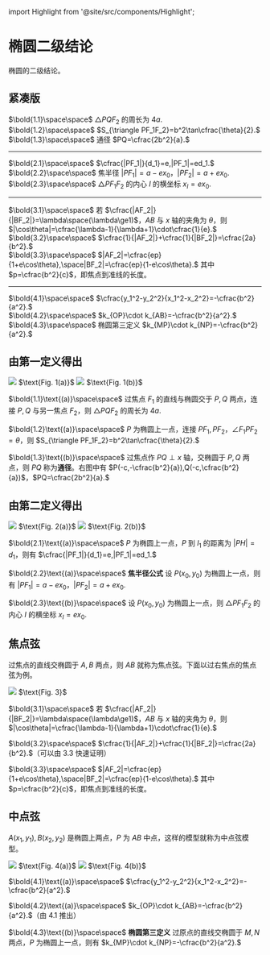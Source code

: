 import Highlight from '@site/src/components/Highlight';

# 椭圆二级结论

椭圆的二级结论。

## 紧凑版

$\bold{1.1}\space\space$ $\triangle PQF_2$ 的周长为 $4a.$\
$\bold{1.2}\space\space$ <Highlight>$S_{\triangle PF_1F_2}=b^2\tan\cfrac{\theta}{2}.$</Highlight>\
$\bold{1.3}\space\space$ 通径 <Highlight>$PQ=\cfrac{2b^2}{a}.$</Highlight>

---

$\bold{2.1}\space\space$ $\cfrac{|PF_1|}{d_1}=e,|PF_1|=ed_1.$\
$\bold{2.2}\space\space$ 焦半径 <Highlight>$|PF_1|=a-ex_0$</Highlight>，<Highlight>$|PF_2|=a+ex_0.$</Highlight>\
$\bold{2.3}\space\space$ $\triangle PF_1F_2$ 的内心 $I$ 的横坐标 <Highlight>$x_I=ex_0.$</Highlight>

---

$\bold{3.1}\space\space$ 若 $\cfrac{|AF_2|}{|BF_2|}=\lambda\space(\lambda\ge1)$，$AB$ 与 $x$ 轴的夹角为 $\theta$，则 <Highlight>$|\cos\theta|=\cfrac{\lambda-1}{\lambda+1}\cdot\cfrac{1}{e}.$</Highlight>\
$\bold{3.2}\space\space$ <Highlight>$\cfrac{1}{|AF_2|}+\cfrac{1}{|BF_2|}=\cfrac{2a}{b^2}.$</Highlight>\
$\bold{3.3}\space\space$ $|AF_2|=\cfrac{ep}{1+e\cos\theta},\space|BF_2|=\cfrac{ep}{1-e\cos\theta}.$ 其中$p=\cfrac{b^2}{c}$，即焦点到准线的长度。

---

$\bold{4.1}\space\space$ $\cfrac{y_1^2-y_2^2}{x_1^2-x_2^2}=-\cfrac{b^2}{a^2}.$\
$\bold{4.2}\space\space$ <Highlight>$k_{OP}\cdot k_{AB}=-\cfrac{b^2}{a^2}.$</Highlight>\
$\bold{4.3}\space\space$ 椭圆第三定义 <Highlight>$k_{MP}\cdot k_{NP}=-\cfrac{b^2}{a^2}.$</Highlight>

## 由第一定义得出

<div className='group'>
    <Img src='/img/math/ellipse-3.webp' invertable>
    $\text{Fig. 1(a)}$
    </Img>
    <Img src='/img/math/ellipse-4.webp' invertable>
    $\text{Fig. 1(b)}$
    </Img>
</div>

$\bold{1.1}\text{(a)}\space\space$ 过焦点 $F_1$ 的直线与椭圆交于 $P,Q$ 两点，连接 $P,Q$ 与另一焦点 $F_2$，则 $\triangle PQF_2$ 的周长为 $4a.$

$\bold{1.2}\text{(a)}\space\space$ $P$ 为椭圆上一点，连接 $PF_1,PF_2$，$\angle F_1PF_2=\theta$，则 <Highlight>$S_{\triangle PF_1F_2}=b^2\tan\cfrac{\theta}{2}.$</Highlight>

$\bold{1.3}\text{(b)}\space\space$ 过焦点作 $PQ\perp x$ 轴，交椭圆于 $P,Q$ 两点，则 $PQ$ 称为**通径**。右图中有 $P(-c,-\cfrac{b^2}{a}),Q(-c,\cfrac{b^2}{a})$，<Highlight>$PQ=\cfrac{2b^2}{a}.$</Highlight>

## 由第二定义得出

<div className='group'>
    <Img src='/img/math/ellipse-5.webp' invertable>
    $\text{Fig. 2(a)}$
    </Img>
    <Img src='/img/math/ellipse-6.webp' invertable>
    $\text{Fig. 2(b)}$
    </Img>
</div>

$\bold{2.1}\text{(a)}\space\space$ $P$ 为椭圆上一点，$P$ 到 $l_1$ 的距离为 $|PH|=d_1$，则有 $\cfrac{|PF_1|}{d_1}=e,|PF_1|=ed_1.$

$\bold{2.2}\text{(a)}\space\space$ **焦半径公式** 设 $P(x_0,y_0)$ 为椭圆上一点，则有 <Highlight>$|PF_1|=a-ex_0$</Highlight>，<Highlight>$|PF_2|=a+ex_0.$</Highlight>

$\bold{2.3}\text{(b)}\space\space$ 设 $P(x_0,y_0)$ 为椭圆上一点，则 $\triangle PF_1F_2$ 的内心 $I$ 的横坐标 <Highlight>$x_I=ex_0.$</Highlight>

## 焦点弦

过焦点的直线交椭圆于 $A,B$ 两点，则 $AB$ 就称为焦点弦。下面以过右焦点的焦点弦为例。

<div className='group'>
    <Img src='/img/math/ellipse-7.webp' invertable>
    $\text{Fig. 3}$
    </Img>
</div>

$\bold{3.1}\space\space$ 若 $\cfrac{|AF_2|}{|BF_2|}=\lambda\space(\lambda\ge1)$，$AB$ 与 $x$ 轴的夹角为 $\theta$，则 <Highlight>$|\cos\theta|=\cfrac{\lambda-1}{\lambda+1}\cdot\cfrac{1}{e}.$</Highlight>

$\bold{3.2}\space\space$ <Highlight>$\cfrac{1}{|AF_2|}+\cfrac{1}{|BF_2|}=\cfrac{2a}{b^2}.$</Highlight>（可以由 $3.3$ 快速证明）

$\bold{3.3}\space\space$ $|AF_2|=\cfrac{ep}{1+e\cos\theta},\space|BF_2|=\cfrac{ep}{1-e\cos\theta}.$ 其中$p=\cfrac{b^2}{c}$，即焦点到准线的长度。

## 中点弦

$A(x_1,y_1),B(x_2,y_2)$ 是椭圆上两点，$P$ 为 $AB$ 中点，这样的模型就称为中点弦模型。

<div className='group'>
    <Img src='/img/math/ellipse-8.webp' invertable>
    $\text{Fig. 4(a)}$
    </Img>
    <Img src='/img/math/ellipse-9.webp' invertable>
    $\text{Fig. 4(b)}$
    </Img>
</div>

$\bold{4.1}\text{(a)}\space\space$ $\cfrac{y_1^2-y_2^2}{x_1^2-x_2^2}=-\cfrac{b^2}{a^2}.$

$\bold{4.2}\text{(a)}\space\space$ <Highlight>$k_{OP}\cdot k_{AB}=-\cfrac{b^2}{a^2}.$</Highlight>（由 $4.1$ 推出）

$\bold{4.3}\text{(b)}\space\space$ **椭圆第三定义** 过原点的直线交椭圆于 $M,N$ 两点，$P$ 为椭圆上一点，则有 <Highlight>$k_{MP}\cdot k_{NP}=-\cfrac{b^2}{a^2}.$</Highlight>
